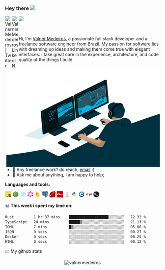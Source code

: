 ### Hey there <img src="https://media.giphy.com/media/hvRJCLFzcasrR4ia7z/giphy.gif" width="25px">
<a href="https://twitter.com/valnermedeiros">
  <img align="left" alt="Valner Medeiros | Twitter" width="22px" src="https://raw.githubusercontent.com/peterthehan/peterthehan/master/assets/twitter.svg" />
</a>
<a href="https://www.linkedin.com/in/valner-medeiros/">
  <img align="left" alt="Valner Medeiros LinkedIN" width="22px" src="https://raw.githubusercontent.com/peterthehan/peterthehan/master/assets/linkedin.svg" />
</a>

![](https://visitor-badge.glitch.me/badge?page_id=valnermedeiros.valnermedeiros)

<br />

Hi, I'm [Valner Medeiros](https://github.com/valnermedeiros), a passionate full stack developer and a freelance software engineer from Brazil. My passion for software lies with dreaming up ideas and making them come true with elegant interfaces. i take great care in the experience, architecture, and code quality of the things I build.

  <img align="right" alt="GIF" src="https://raw.githubusercontent.com/valnermedeiros/valnermedeiros/master/code.gif?raw=true" width="500" height="320" />
  
- 💼 Any freelance work? do reach, [email](mailto:valner.coding@gmail.com) :)
- 💬 Ask me about anything, I am happy to help;

**Languages and tools:**  

<code><img height="20" src="https://raw.githubusercontent.com/github/explore/80688e429a7d4ef2fca1e82350fe8e3517d3494d/topics/javascript/javascript.png"></code>
<code><img height="20" src="https://raw.githubusercontent.com/github/explore/80688e429a7d4ef2fca1e82350fe8e3517d3494d/topics/nodejs/nodejs.png"></code>
<code><img height="20" src="https://raw.githubusercontent.com/github/explore/80688e429a7d4ef2fca1e82350fe8e3517d3494d/topics/react/react.png"></code>
<code><img height="20" src="https://raw.githubusercontent.com/github/explore/80688e429a7d4ef2fca1e82350fe8e3517d3494d/topics/graphql/graphql.png"></code>
<code><img height="20" src="https://raw.githubusercontent.com/github/explore/80688e429a7d4ef2fca1e82350fe8e3517d3494d/topics/firebase/firebase.png"></code>
<code><img height="20" src="https://raw.githubusercontent.com/github/explore/80688e429a7d4ef2fca1e82350fe8e3517d3494d/topics/postgresql/postgresql.png"></code>
<code><img height="20" src="https://raw.githubusercontent.com/github/explore/80688e429a7d4ef2fca1e82350fe8e3517d3494d/topics/ruby/ruby.png"></code>
<code><img height="20" src="https://raw.githubusercontent.com/github/explore/80688e429a7d4ef2fca1e82350fe8e3517d3494d/topics/rails/rails.png"></code>
<code><img height="20" src="https://raw.githubusercontent.com/github/explore/80688e429a7d4ef2fca1e82350fe8e3517d3494d/topics/java/java.png"></code>
<code><img height="20" src="https://raw.githubusercontent.com/github/explore/80688e429a7d4ef2fca1e82350fe8e3517d3494d/topics/python/python.png"></code>
<code><img height="20" src="https://raw.githubusercontent.com/github/explore/80688e429a7d4ef2fca1e82350fe8e3517d3494d/topics/cpp/cpp.png"></code>
<code><img height="20" src="https://raw.githubusercontent.com/github/explore/80688e429a7d4ef2fca1e82350fe8e3517d3494d/topics/git/git.png"></code>
<code><img height="20" src="https://raw.githubusercontent.com/github/explore/80688e429a7d4ef2fca1e82350fe8e3517d3494d/topics/terminal/terminal.png"></code>

📊 **This week i spent my time on:**
<!--START_SECTION:waka-->

```text
Rust         1 hr 37 mins    ██████████████████░░░░░░░   72.32 %
TypeScript   28 mins         █████▒░░░░░░░░░░░░░░░░░░░   21.13 %
TOML         7 mins          █▒░░░░░░░░░░░░░░░░░░░░░░░   05.86 %
JSON         0 secs          ░░░░░░░░░░░░░░░░░░░░░░░░░   00.27 %
Docker       0 secs          ░░░░░░░░░░░░░░░░░░░░░░░░░   00.25 %
HTML         0 secs          ░░░░░░░░░░░░░░░░░░░░░░░░░   00.12 %
```

<!--END_SECTION:waka-->

📈 My github stats

<p align="center"> <img src="https://github-readme-stats.vercel.app/api?username=valnermedeiros&show_icons=true&theme=gotham" alt="valnermedeiros" />